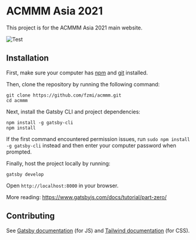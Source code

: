 # ACMMM Asia 2021
This project is for the ACMMM Asia 2021 main website.

![Test](https://github.com/fzmi/acmmm/actions/workflows/main.yml/badge.svg)

## Installation

First, make sure your computer has [npm](https://www.npmjs.com/get-npm) and [git](https://www.atlassian.com/git/tutorials/install-git) installed.

Then, clone the repository by running the following command:

```
git clone https://github.com/fzmi/acmmm.git
cd acmmm
```

Next, install the Gatsby CLI and project dependencies:

```
npm install -g gatsby-cli
npm install
```

If the first command encountered permission issues, run `sudo npm install -g gatsby-cli` instead and then enter your computer password when prompted.

Finally, host the project locally by running:

```
gatsby develop
```

Open `http://localhost:8000` in your browser.

More reading: https://www.gatsbyjs.com/docs/tutorial/part-zero/


## Contributing

See [Gatsby documentation](https://www.gatsbyjs.com/docs/) (for JS) and [Tailwind documentation](https://tailwindcss.com/docs) (for CSS).
